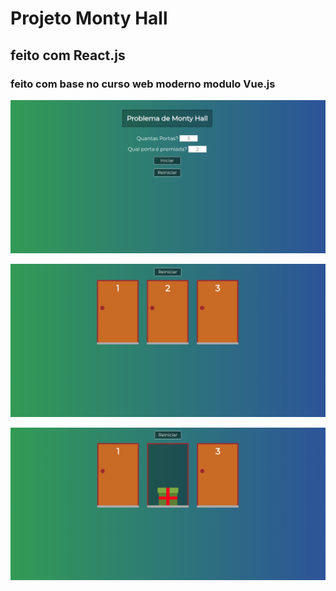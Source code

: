 # Projeto Monty Hall
## feito com React.js
### feito com base no curso web moderno modulo Vue.js

![app-img](https://github.com/juliop3p/monty-hall/blob/master/monty-hall-1.png)

![app-img](https://github.com/juliop3p/monty-hall/blob/master/monty-hall-2.png)

![app-img](https://github.com/juliop3p/monty-hall/blob/master/monty-hall-3.png)
